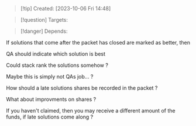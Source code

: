 
>[!tip] Created: [2023-10-06 Fri 14:48]

>[!question] Targets: 

>[!danger] Depends: 

If solutions that come after the packet has closed are marked as better, then

QA should indicate which solution is best

Could stack rank the solutions somehow ?

Maybe this is simply not QAs job... ?

How should a late solutions shares be recorded in the packet ?

What about improvments on shares ?

If you haven't claimed, then you may receive a different amount of the funds, if late solutions come along ?

